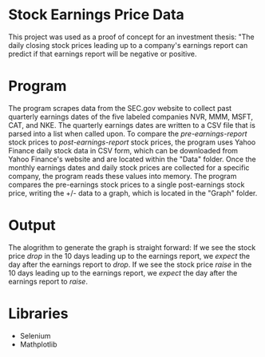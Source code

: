 # Stock Earnings Price Data 

This project was used as a proof of concept for an investment thesis: "The daily closing stock prices leading up to a company's earnings report can predict if that earnings report will be negative or positive. 

# Program 

The program scrapes data from the SEC.gov website to collect past quarterly earnings dates of the five labeled companies NVR, MMM, MSFT, CAT, and NKE.  The quarterly earnings dates are written to a CSV file that is parsed into a list when called upon. To compare the *pre-earnings-report* stock prices to *post-earnings-report* stock prices, the program uses Yahoo Finance daily stock data in CSV form, which can be downloaded from Yahoo Finance's website and are located within the "Data" folder.  Once the monthly earnings dates and daily stock prices are collected for a specific company, the program reads these values into memory. The program compares the pre-earnings stock prices to a single post-earnings stock price, writing the +/- data to a graph, which is located in the "Graph" folder. 

# Output 

The alogrithm to generate the graph is straight forward: If we see the stock price *drop* in the 10 days leading up to the earnings report, we *expect* the day after the earnings report to *drop*. If we see the stock price *raise* in the 10 days leading up to the earnings report, we *expect* the day after the earnings report to *raise*. 

# Libraries 
- Selenium 
- Mathplotlib
